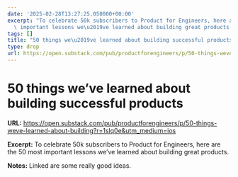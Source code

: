 ```yaml
---
date: '2025-02-28T13:27:25.050000+00:00'
excerpt: "To celebrate 50k subscribers to Product for Engineers, here are the 50 most\
  \ important lessons we\u2019ve learned about building great products."
tags: []
title: "50 things we\u2019ve learned about building successful products"
type: drop
url: https://open.substack.com/pub/productforengineers/p/50-things-weve-learned-about-building?r=1slq0e&utm_medium=ios
---
```


# 50 things we’ve learned about building successful products

**URL:** https://open.substack.com/pub/productforengineers/p/50-things-weve-learned-about-building?r=1slq0e&utm_medium=ios

**Excerpt:** To celebrate 50k subscribers to Product for Engineers, here are the 50 most important lessons we’ve learned about building great products.

**Notes:**
Linked are some really good ideas. 
